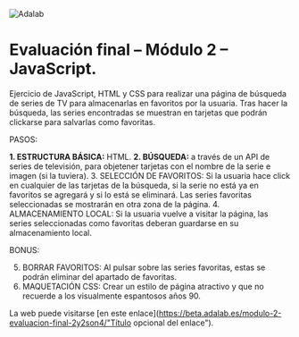 ![Adalab](https://beta.adalab.es/resources/images/adalab-logo-155x61-bg-white.png)

# Evaluación final – Módulo 2 – JavaScript.

Ejercicio de JavaScript, HTML y CSS para realizar una página de búsqueda de series de TV para almacenarlas en favoritos por la usuaria. Tras hacer la búsqueda, las series encontradas se muestran en tarjetas que podrán clickarse para salvarlas como favoritas.

PASOS:

**1. ESTRUCTURA BÁSICA:** HTML.
**2. BÚSQUEDA:** a través de un API de series de televisión, para objetener tarjetas con el nombre de la serie e imagen (si la tuviera).
3. SELECCIÓN DE FAVORITOS: Si la usuaria hace click en cualquier de las tarjetas de la búsqueda, si la serie no está ya en favoritos se agregará y si lo está se eliminará. Las series favoritas seleccionadas se mostrarán en otra zona de la página.
4. ALMACENAMIENTO LOCAL: Si la usuaria vuelve a visitar la página, las series seleccionadas como favoritas deberan guardarse en su almacenamiento local.

BONUS:

5. BORRAR FAVORITOS: Al pulsar sobre las series favoritas, estas se podrán eliminar del apartado de favoritas.
6. MAQUETACIÓN CSS: Crear un estilo de página atractivo y que no recuerde a los visualmente espantosos años 90.

La web puede visitarse [en este enlace](https://beta.adalab.es/modulo-2-evaluacion-final-2y2son4/"Título opcional del enlace").
